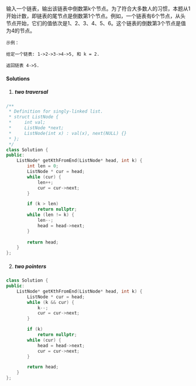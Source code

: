 输入一个链表，输出该链表中倒数第k个节点。为了符合大多数人的习惯，本题从1开始计数，即链表的尾节点是倒数第1个节点。例如，一个链表有6个节点，从头节点开始，它们的值依次是1、2、3、4、5、6。这个链表的倒数第3个节点是值为4的节点。

 

```
示例：

给定一个链表: 1->2->3->4->5, 和 k = 2.

返回链表 4->5.
```


#### Solutions

1. ##### two traversal


```c++
/**
 * Definition for singly-linked list.
 * struct ListNode {
 *     int val;
 *     ListNode *next;
 *     ListNode(int x) : val(x), next(NULL) {}
 * };
 */
class Solution {
public:
    ListNode* getKthFromEnd(ListNode* head, int k) {
        int len = 0;
        ListNode * cur = head;
        while (cur) {
            len++;
            cur = cur->next;
        }

        if (k > len)
            return nullptr;
        while (len != k) {
            len--;
            head = head->next;
        }
        
        return head;
    }
};
```


2. ##### two pointers

```c++
class Solution {
public:
    ListNode* getKthFromEnd(ListNode* head, int k) {
        ListNode * cur = head;
        while (k && cur) {
            k--;
            cur = cur->next;
        }

        if (k)
            return nullptr;
        while (cur) {
            head = head->next;
            cur = cur->next;
        }

        return head;
    }
};
```
